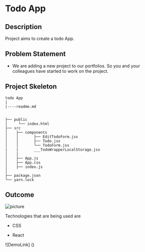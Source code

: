 # Todo App

## Description

Project aims to create a todo App.

## Problem Statement

- We are adding a new project to our portfolios. So you and your colleagues have started to work on the project.

## Project Skeleton

```
todo App
|
|----readme.md         


├── public
│     └── index.html
├── src
│    ├── components
│    │       ├── EditTodoForm.jsx
│    │       ├── Todo.jsx
│    │       └── TodoForm.jsx
|    |       ___TodoWrapperLocalStorage.jsx
│    |  
│    ├── App.js
│    ├── App.css
│    ├── index.js
│    
├── package.json
└── yarn.lock
```
## Outcome


<img src="./todoPicture.gif" alt="picture">

<!-- ![picture](./todoPicture.gif) -->

Technologies that are being used are

- CSS

- React


![DemoLink] ()


